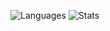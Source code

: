 ![Languages](https://github-readme-stats.vercel.app/api/top-langs/?username=d4emonsAVI&theme=react&cache_seconds=1800)
![Stats](https://github-readme-stats.vercel.app/api?username=d4emonsAVI&theme=react&show_icons=true&count_private=true&include_all_commits=true&cache_seconds=1800)
